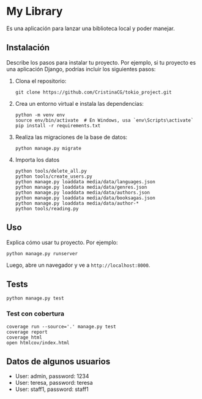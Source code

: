 # My Library

Es una aplicación para lanzar una biblioteca local y poder manejar.

## Instalación

Describe los pasos para instalar tu proyecto. Por ejemplo, si tu proyecto es una aplicación Django, podrías incluir los siguientes pasos:

1. Clona el repositorio:
    ```
    git clone https://github.com/CristinaCG/tokio_project.git

    ```
2. Crea un entorno virtual e instala las dependencias:
    ```
    python -m venv env
    source env/bin/activate  # En Windows, usa `env\Scripts\activate`
    pip install -r requirements.txt
    ```
3. Realiza las migraciones de la base de datos:
    ```
    python manage.py migrate
    ```
4. Importa los datos
    ```
    python tools/delete_all.py
    python tools/create_users.py
    python manage.py loaddata media/data/languages.json
    python manage.py loaddata media/data/genres.json
    python manage.py loaddata media/data/authors.json
    python manage.py loaddata media/data/booksagas.json
    python manage.py loaddata media/data/author-*
    python tools/reading.py 
    ```

## Uso

Explica cómo usar tu proyecto. Por ejemplo:

```
python manage.py runserver
```
Luego, abre un navegador y ve a `http://localhost:8000`.

## Tests
```
python manage.py test
```

### Test con cobertura
```
coverage run --source='.' manage.py test
coverage report
coverage html
open htmlcov/index.html
```

## Datos de algunos usuarios
- User: admin, password: 1234
- User: teresa, password: teresa
- User: staff1, password: staff1